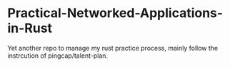 # Practical-Networked-Applications-in-Rust
Yet another repo to manage my rust practice process, mainly follow the instrcution of pingcap/talent-plan.
